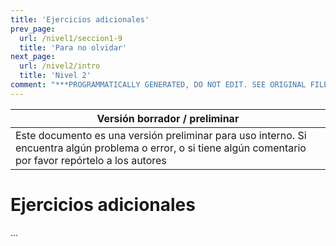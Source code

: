 ```yaml
---
title: 'Ejercicios adicionales'
prev_page:
  url: /nivel1/seccion1-9
  title: 'Para no olvidar'
next_page:
  url: /nivel2/intro
  title: 'Nivel 2'
comment: "***PROGRAMMATICALLY GENERATED, DO NOT EDIT. SEE ORIGINAL FILES IN /content***"
---
```

Versión borrador / preliminar |
-------------------|
Este documento es una versión preliminar para uso interno. Si encuentra algún problema o error, o si tiene algún comentario por favor repórtelo a los autores|


# Ejercicios adicionales

...